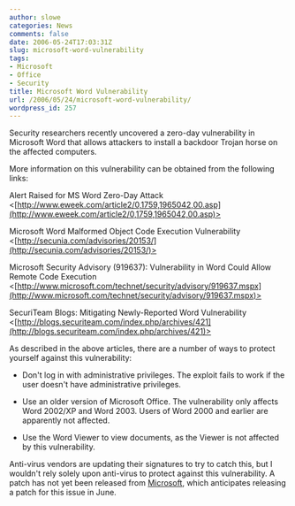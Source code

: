 ```yaml
---
author: slowe
categories: News
comments: false
date: 2006-05-24T17:03:31Z
slug: microsoft-word-vulnerability
tags:
- Microsoft
- Office
- Security
title: Microsoft Word Vulnerability
url: /2006/05/24/microsoft-word-vulnerability/
wordpress_id: 257
---
```


Security researchers recently uncovered a zero-day vulnerability in Microsoft Word that allows attackers to install a backdoor Trojan horse on the affected computers.

More information on this vulnerability can be obtained from the following links:

Alert Raised for MS Word Zero-Day Attack
<[http://www.eweek.com/article2/0,1759,1965042,00.asp](http://www.eweek.com/article2/0,1759,1965042,00.asp)>

Microsoft Word Malformed Object Code Execution Vulnerability
<[http://secunia.com/advisories/20153/](http://secunia.com/advisories/20153/)>

Microsoft Security Advisory (919637): Vulnerability in Word Could Allow Remote Code Execution
<[http://www.microsoft.com/technet/security/advisory/919637.mspx](http://www.microsoft.com/technet/security/advisory/919637.mspx)>

SecuriTeam Blogs: Mitigating Newly-Reported Word Vulnerability
<[http://blogs.securiteam.com/index.php/archives/421](http://blogs.securiteam.com/index.php/archives/421)>

As described in the above articles, there are a number of ways to protect yourself against this vulnerability:

* Don't log in with administrative privileges. The exploit fails to work if the user doesn't have administrative privileges.

* Use an older version of Microsoft Office. The vulnerability only affects Word 2002/XP and Word 2003. Users of Word 2000 and earlier are apparently not affected.

* Use the Word Viewer to view documents, as the Viewer is not affected by this vulnerability.

Anti-virus vendors are updating their signatures to try to catch this, but I wouldn't rely solely upon anti-virus to protect against this vulnerability. A patch has not yet been released from [Microsoft](http://www.microsoft.com/), which anticipates releasing a patch for this issue in June.
